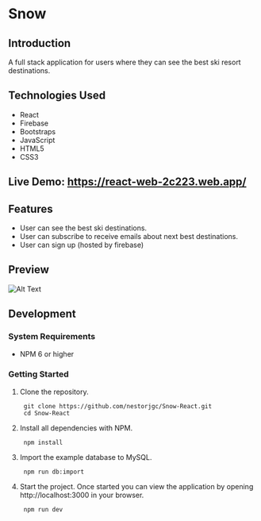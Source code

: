 # Snow

## Introduction


A full stack application for users where they can see the best ski resort destinations.

## Technologies Used
- React
- Firebase
- Bootstraps
- JavaScript
- HTML5
- CSS3

## Live Demo:  https://react-web-2c223.web.app/

## Features
  - User can see the best ski destinations.
  - User can subscribe to receive emails about next best destinations.
  - User can sign up (hosted by firebase)

## Preview
![Alt Text](https://github.com/nestorjgc/Snow-React/blob/gh-pages/imgs/Gif12.gif)

## Development
### System Requirements
- NPM 6 or higher
### Getting Started
1. Clone the repository.  <br/>

        git clone https://github.com/nestorjgc/Snow-React.git
        cd Snow-React
        
2. Install all dependencies with NPM. <br/>

        npm install
        
3. Import the example database to MySQL. <br/>

        npm run db:import
        
4. Start the project. Once started you can view the application by opening http://localhost:3000 in your browser. <br/>

        npm run dev

